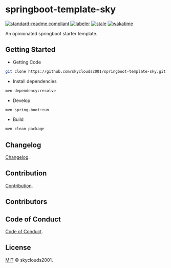 # springboot-template-sky

[![standard-readme compliant](https://img.shields.io/badge/readme%20style-standard-brightgreen.svg?style=flat-square)](https://github.com/RichardLitt/standard-readme)
[![labeler](https://github.com/skyclouds2001/springboot-template-sky/actions/workflows/labeler.yml/badge.svg)](https://github.com/skyclouds2001/springboot-template-sky/actions/workflows/labeler.yml)
[![stale](https://github.com/skyclouds2001/springboot-template-sky/actions/workflows/stale.yml/badge.svg)](https://github.com/skyclouds2001/springboot-template-sky/actions/workflows/stale.yml)
[![wakatime](https://wakatime.com/badge/user/bfadeccb-56c3-4aa2-abb0-89cf5f9b89be/project/e0baf238-b076-4c78-811e-f7cfdde12e25.svg)](https://wakatime.com/badge/user/bfadeccb-56c3-4aa2-abb0-89cf5f9b89be/project/e0baf238-b076-4c78-811e-f7cfdde12e25)

An opinionated springboot starter template.

## Getting Started

- Getting Code

```bash
git clone https://github.com/skyclouds2001/springboot-template-sky.git
```

- Install dependencies

```bash
mvn dependency:resolve
```

- Develop

```bash
mvn spring-boot:run
```

- Build

```bash
mvn clean package
```

## Changelog

[Changelog](CHANGELOG.md).

## Contribution

[Contribution](CONTRIBUTING.md).

## Contributors

<!-- ALL-CONTRIBUTORS-LIST:START - Do not remove or modify this section -->
<!-- prettier-ignore-start -->
<!-- markdownlint-disable -->

<!-- markdownlint-restore -->
<!-- prettier-ignore-end -->

<!-- ALL-CONTRIBUTORS-LIST:END -->

## Code of Conduct

[Code of Conduct](CODE_OF_CONDUCT.md).

## License

[MIT](LICENSE) © skyclouds2001.
